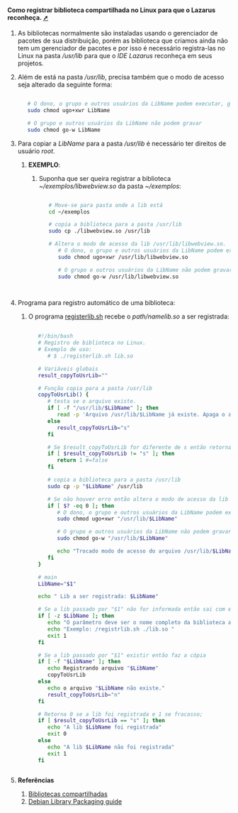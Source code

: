 <!-- markdownlint-disable-next-line -->
#### Como registrar biblioteca compartilhada no Linux para que o Lazarus reconheça. <a href="register_lib_so.html" target="_blank" title="Pressione aqui para expandir este documento em nova aba.">  ➚ </a>

1. As bibliotecas normalmente são instaladas usando o gerenciador de pacotes de sua distribuição, porém as biblioteca que criamos ainda não tem um gerenciador de pacotes e por isso é necessário registra-las no Linux na pasta _/usr/lib_ para que o _IDE Lazarus_ reconheça em seus projetos.
2. Além de está na pasta _/usr/lib_, precisa também que o modo de acesso seja alterado da seguinte forma:

   ```sh

      # O dono, o grupo e outros usuários da LibName podem executar, gravar e ler
      sudo chmod ugo+xwr LibName

      # O grupo e outros usuários da LibName não podem gravar
      sudo chmod go-w LibName

   ```

3. Para copiar a _LibName_ para a pasta _/usr/lib_ é necessário ter direitos de usuário _root_.

   1. **EXEMPLO**:
      1. Suponha que ser queira registrar a biblioteca _~/exemplos/libwebview.so_ da pasta _~/exemplos_:

         ```sh

            # Move-se para pasta onde a lib está 
            cd ~/exemplos

            # copia a biblioteca para a pasta /usr/lib
            sudo cp ./libwebview.so /usr/lib

            # Altera o modo de acesso da lib /usr/lib/libwebview.so.
               # O dono, o grupo e outros usuários da LibName podem executar, gravar e ler
               sudo chmod ugo+xwr /usr/lib/libwebview.so

               # O grupo e outros usuários da LibName não podem gravar
               sudo chmod go-w /usr/lib/libwebview.so

           
         ```

4. Programa para registro automático de uma biblioteca:
   1. O programa [registerlib.sh](./registerlib.sh) recebe o _path/namelib.so_ a ser registrada:

      ```bash
        
         #!/bin/bash
         # Registro de biblioteca no Linux.
         # Exemplo de uso: 
            # $ ./registerlib.sh lib.so

         # Variáveis globais
         result_copyToUsrLib=""

         # Função copia para a pasta /usr/lib
         copyToUsrLib() {
            # testa se o arquivo existe.
            if [ -f "/usr/lib/$LibName" ]; then
               read -p 'Arquivo /usr/lib/$LibName já existe. Apaga o arquivo /usr/lib/$LibName ? s/n ' result_copyToUsrLib
            else
               result_copyToUsrLib="s"
            fi

            # Se $result_copyToUsrLib for diferente de s então retorna um 1 indicando um erro
            if [ $result_copyToUsrLib != "s" ]; then
               return 1 #=false
            fi

            # copia a biblioteca para a pasta /usr/lib
            sudo cp -p "$LibName" /usr/lib

            # Se não houver erro então altera o modo de acesso da lib /usr/lib/libwebview.so.
            if [ $? -eq 0 ]; then
               # O dono, o grupo e outros usuários da LibName podem executar, gravar e ler
               sudo chmod ugo+xwr "/usr/lib/$LibName"

               # O grupo e outros usuários da LibName não podem gravar
               sudo chmod go-w "/usr/lib/$LibName"

               echo "Trocado modo de acesso do arquivo /usr/lib/$LibName"
            fi
         }

         # main
         LibName="$1"

         echo " Lib a ser registrada: $LibName"

         # Se a lib passado por "$1" não for informada então sai com erro 1 
         if [ -z $LibName ]; then
            echo "O parâmetro deve ser o nome completo da biblioteca a ser registrada!"
            echo "Exemplo: /registrlib.sh ./lib.so "
            exit 1
         fi

         # Se a lib passado por "$1" existir então faz a cópia
         if [ -f "$LibName" ]; then
            echo Registrando arquivo "$LibName"
            copyToUsrLib
         else
            echo o arquivo "$LibName não existe."
            result_copyToUsrLib="n"
         fi

         # Retorna 0 se a lib foi registrada e 1 se fracasso;
         if [ $result_copyToUsrLib == "s" ]; then
            echo "A lib $LibName foi registrada"    
            exit 0 
         else
            echo "A lib $LibName não foi registrada"
            exit 1 
         fi
         
      ```

5. **Referências**
   1. [Bibliotecas compartilhadas](https://packaging.ubuntu.com/pt-br/html/libraries.html#:~:text=Bibliotecas%20compartilhadas%20s%C3%A3o%20c%C3%B3digos%20compilados,de%20fun%C3%A7%C3%B5es%2C%20classes%20e%20vari%C3%A1veis.)
   2. [Debian Library Packaging guide](https://www.netfort.gr.jp/~dancer/column/libpkg-guide/libpkg-guide.html)
